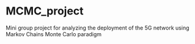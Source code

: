 # MCMC_project
Mini group project for analyzing the deployment of the 5G network using Markov Chains Monte Carlo paradigm
